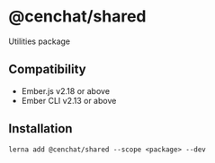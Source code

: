 @cenchat/shared
==============================================================================

Utilities package


Compatibility
------------------------------------------------------------------------------

* Ember.js v2.18 or above
* Ember CLI v2.13 or above


Installation
------------------------------------------------------------------------------

```
lerna add @cenchat/shared --scope <package> --dev
```
